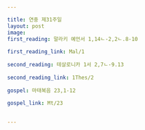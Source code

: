 ```yaml
---

title: 연중 제31주일
layout: post 
image: 
first_reading: 말라키 예언서 1,14ㄴ-2,2ㄴ.8-10
 
first_reading_link: Mal/1
 
second_reading: 테살로니카 1서 2,7ㄴ-9.13 
 
second_reading_link: 1Thes/2
 
gospel: 마태복음 23,1-12
 
gospel_link: Mt/23
 

---
```


